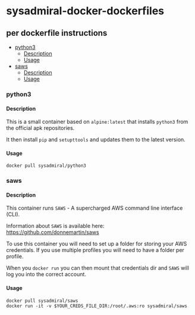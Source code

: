 # sysadmiral-docker-dockerfiles

## per dockerfile instructions

- [python3](#python3)
  - [Description](#description)
  - [Usage](#usage)
- [saws](#saws)
  - [Description](#description)
  - [Usage](#usage)

### python3

#### Description

This is a small container based on `alpine:latest` that installs `python3` from 
the official apk repositories.

It then install `pip` and `setupttools` and updates them to the latest version.

#### Usage

```shell
docker pull sysadmiral/python3
```

### saws

#### Description

This container runs `SAWS` - A supercharged AWS command line interface (CLI).

Information about `SAWS` is available here: <https://github.com/donnemartin/saws>

To use this container you will need to set up a folder for storing your
AWS credentials. If you use multiple profiles you will need to have a folder per
profile.

When you `docker run` you can then mount that credentials dir and `SAWS` will
log you into the correct account.

#### Usage

```shell
docker pull sysadmiral/saws
docker run -it -v $YOUR_CREDS_FILE_DIR:/root/.aws:ro sysadmiral/saws
```

